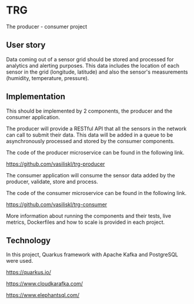 # TRG
The producer - consumer project

## User story
Data coming out of a sensor grid should be stored and processed for analytics and alerting purposes.
This data includes the location of each sensor in the grid (longitude, latitude) and also the sensor's measurements (humidity, temperature, pressure).

## Implementation
This should be implemented by 2 components, the producer and the consumer application.

The producer will provide a RESTful API that all the sensors in the network can call to submit their data.
This data will be added in a queue to be asynchronously processed and stored by the consumer components.

The code of the producer microservice can be found in the following link.

https://github.com/vasiliskl/trg-producer

The consumer application will consume the sensor data added by the producer, validate, store and process.

The code of the consumer microservice can be found in the following link.

https://github.com/vasiliskl/trg-consumer

More information about running the components and their tests, live metrics, Dockerfiles and how to scale is provided in each project.

## Technology
In this project, Quarkus framework with Apache Kafka and PostgreSQL were used.

https://quarkus.io/

https://www.cloudkarafka.com/

https://www.elephantsql.com/
